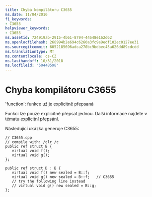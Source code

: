 ```yaml
---
title: Chyba kompilátoru C3655
ms.date: 11/04/2016
f1_keywords:
- C3655
helpviewer_keywords:
- C3655
ms.assetid: 724919ab-2915-4b61-8794-44648e162d62
ms.openlocfilehash: 268994b2e694c6260a3fc9e9edf102ec0127ee31
ms.sourcegitcommit: 6052185696adca270bc9bdbec45a626dd89cdcdd
ms.translationtype: MT
ms.contentlocale: cs-CZ
ms.lasthandoff: 10/31/2018
ms.locfileid: "50448598"
---
```

# <a name="compiler-error-c3655"></a>Chyba kompilátoru C3655

'function': funkce už je explicitně přepsaná

Funkci lze pouze explicitně přepsat jednou. Další informace najdete v tématu [explicitní přepsání](../../windows/explicit-overrides-cpp-component-extensions.md).

Následující ukázka generuje C3655:

```
// C3655.cpp
// compile with: /clr /c
public ref struct B {
   virtual void f();
   virtual void g();
};

public ref struct D : B {
   virtual void f() new sealed = B::f;
   virtual void g() new sealed = B::f;   // C3655
   // try the following line instead
   // virtual void g() new sealed = B::g;
};
```
